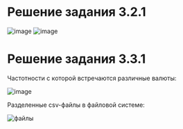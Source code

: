 # Решение задания 3.2.1 

![image](https://user-images.githubusercontent.com/114469025/209812670-a91aec69-e5ae-4d2d-8132-e42885de1ed7.png)
![image](https://user-images.githubusercontent.com/114469025/209819040-8e538b01-67b1-484c-9dd5-3e0c3598d824.png)


# Решение задания 3.3.1

Частотности с которой встречаются различные валюты:

![image](https://user-images.githubusercontent.com/114469025/209818785-498212bd-7c1d-4c44-b9d0-18a09f1628a2.png)

Разделенные csv-файлы в файловой системе:

![файлы](https://user-images.githubusercontent.com/103308669/209575153-b3ea6832-f77a-43ec-8f6e-30481f335e9b.png)
